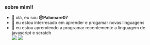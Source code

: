 ### sobre mim!!
- 👋 olà, eu sou **@Palomare07**
- 👀 eu estou interresado em  aprender e progamar novas linguagens
- 🌱 eu estou aprendendo a programar recentemente a linguagem de javascript e scratch                
![](https://img.shields.io/badge/JavaScript-323330?style=for-the-badge&logo=javascript&logoColor=F7DF1E)
![](https://img.shields.io/badge/Scratch-4D97FF?style=for-the-badge&logo=Scratch&logoColor=white)
